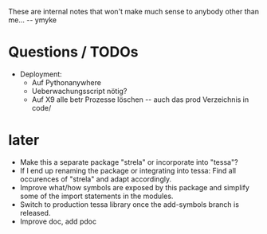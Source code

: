 
These are internal notes that won't make much sense to anybody other than me...
-- ymyke







# Questions / TODOs

- Deployment:
  - Auf Pythonanywhere
  - Ueberwachungsscript nötig?
  - Auf X9 alle betr Prozesse löschen -- auch das prod Verzeichnis in code/

# later

- Make this a separate package "strela" or incorporate into "tessa"?
- If I end up renaming the package or integrating into tessa: Find all occurences of
  "strela" and adapt accordingly.
- Improve what/how symbols are exposed by this package and simplify some of the import
  statements in the modules.
- Switch to production tessa library once the add-symbols branch is released.
- Improve doc, add pdoc
